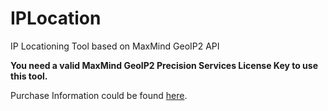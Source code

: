 # IPLocation

IP Locationing Tool based on MaxMind GeoIP2 API

**You need a valid MaxMind GeoIP2 Precision Services License Key to use this tool.**

Purchase Information could be found [here](https://www.maxmind.com/en/geoip2-precision-services).